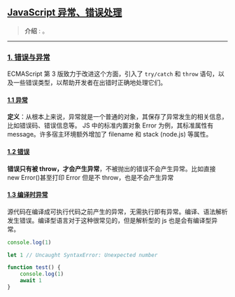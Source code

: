 ## [JavaScript 异常、错误处理 ](#)
> **介绍** : 。
---

### [1. 错误与异常](#1-)
ECMAScript 第 3 版致力于改进这个方面，引入了 `try/catch` 和 `throw` 语句，以及一些错误类型，以帮助开发者在出错时正确地处理它们。

#### [1.1 异常](#)
**定义**：从根本上来说，异常就是一个普通的对象，其保存了异常发生的相关信息，比如错误码、错误信息等。
JS 中的标准内置对象 Error 为例，其标准属性有 message。许多宿主环境额外增加了 filename 和 stack (node.js) 等属性。

#### [1.2 错误](#)
**错误只有被 throw，才会产生异常**，不被抛出的错误不会产生异常。比如直接new Error()甚至打印 Error 但是不 throw，也是不会产生异常

#### [1.3 编译时异常](#)
源代码在编译成可执行代码之前产生的异常，无需执行即有异常。编译、语法解析发生错误。编译型语言对于这种很常见的，但是解析型的 js 也是会有编译型异常。

```javascript
console.log(1)

let 1 // Uncaught SyntaxError: Unexpected number

function test() {
    console.log(1)
    await 1
}
```
